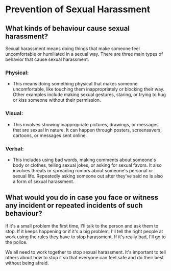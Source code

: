 # Prevention of Sexual Harassment

## What kinds of behaviour cause sexual harassment?

Sexual harassment means doing things that make someone feel uncomfortable or humiliated in a sexual way. There are three main types of behavior that cause sexual harassment:

### Physical:
* This means doing something physical that makes someone uncomfortable, like touching them inappropriately or blocking their way. Other examples include making sexual gestures, staring, or trying to hug or kiss someone without their permission.

### Visual:
* This involves showing inappropriate pictures, drawings, or messages that are sexual in nature. It can happen through posters, screensavers, cartoons, or messages sent online.

### Verbal:
* This includes using bad words, making comments about someone's body or clothes, telling sexual jokes, or asking for sexual favors. It also involves threats or spreading rumors about someone's personal or sexual life. Repeatedly asking someone out after they've said no is also a form of sexual harassment.


## What would you do in case you face or witness any incident or repeated incidents of such behaviour?

If it's a small problem the first time, I'll talk to the person and ask them to stop. If it keeps happening or if it's a big problem, I'll tell the right people at work using the rules they have to stop harassment. If it's really bad, I'll go to the police.

We all need to work together to stop sexual harassment. It's important to tell others about how to stop it so that everyone can feel safe and do their best without being afraid.
